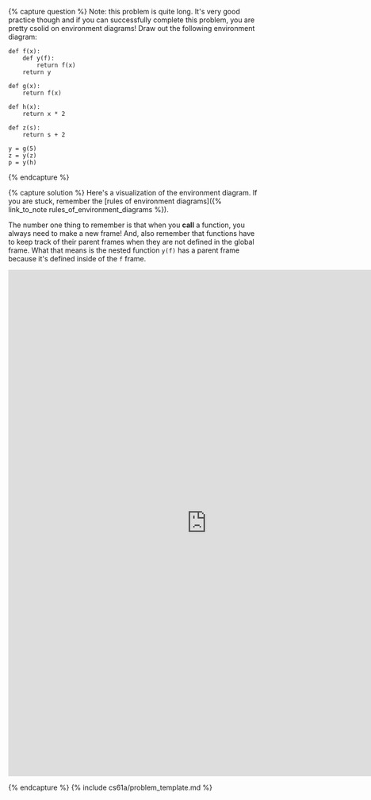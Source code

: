 {% capture question %}
Note: this problem is quite long. It's very good practice though and if you can successfully complete this problem, you are pretty csolid on environment diagrams! Draw out the following environment diagram:

    def f(x):
        def y(f):
            return f(x)
        return y

    def g(x):
        return f(x)

    def h(x):
        return x * 2

    def z(s):
        return s + 2

    y = g(5)
    z = y(z)
    p = y(h)

{% endcapture %}

{% capture solution %}
Here's a visualization of the environment diagram. If you are stuck, remember the [rules of environment diagrams]({% link_to_note rules_of_environment_diagrams %}).

The number one thing to remember is that when you __call__ a function, you always need to make a new frame! And, also remember that functions have to keep track of their parent frames when they are not defined in the global frame. What that means is the nested function `y(f)` has a parent frame because it's defined inside of the `f` frame.


<iframe width="800" height="1020" frameborder="0" src="http://pythontutor.com/iframe-embed.html#code=def+f(x)%3A%0A++++def+y(f)%3A%0A++++++++return+f(x)%0A++++return+y%0A%0Adef+g(x)%3A%0A++++return+f(x)%0A%0Adef+h(x)%3A%0A++++return+x+*+2%0A%0Adef+z(s)%3A%0A++++return+s+%2B+2%0A%0Ay+%3D+g(5)%0Az+%3D+y(z)%0Ap+%3D+y(h)&mode=edit&cumulative=true&heapPrimitives=&drawParentPointers=&textReferences=&showOnlyOutputs=&py=3"></iframe>

{% endcapture %}
{% include cs61a/problem_template.md %}
